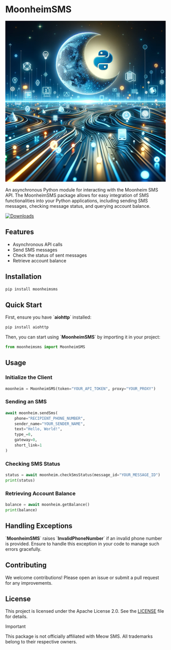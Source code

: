 # **MoonheimSMS**

![](./img.webp)

An asynchronous Python module for interacting with the Moonheim SMS API. The MoonheimSMS package allows for easy
integration of SMS functionalities into your Python applications, including sending SMS messages, checking message
status, and querying account balance.

[![Downloads](https://static.pepy.tech/badge/moonheim-sms)](https://pepy.tech/project/moonheim-sms)

## **Features**

- Asynchronous API calls
- Send SMS messages
- Check the status of sent messages
- Retrieve account balance

## **Installation**

```bash
pip install moonheimsms
```

## **Quick Start**

First, ensure you have \`**aiohttp**` installed:

```bash
pip install aiohttp
```

Then, you can start using \`**MoonheimSMS**` by importing it in your project:

```python
from moonheimsms import MoonheimSMS
```

## Usage

### Initialize the Client

```python
moonheim = MoonheimSMS(token="YOUR_API_TOKEN", proxy="YOUR_PROXY")
```

### Sending an SMS

```python
await moonheim.sendSms(
    phone="RECIPIENT_PHONE_NUMBER",
    sender_name="YOUR_SENDER_NAME",
    text="Hello, World!",
    type_=0,
    gateway=0,
    short_link=1
)
```

### Checking SMS Status

```python
status = await moonheim.checkSmsStatus(message_id="YOUR_MESSAGE_ID")
print(status)
```

### Retrieving Account Balance

```python
balance = await moonheim.getBalance()
print(balance)
```

## Handling Exceptions

\`**MoonheimSMS**\` raises \`**InvalidPhoneNumber**\` if an invalid phone number is provided. Ensure to handle this
exception in your code to manage such errors gracefully.

## Contributing

We welcome contributions! Please open an issue or submit a pull request for any improvements.

## License

This project is licensed under the Apache License 2.0. See the [LICENSE](./LICENSE) file for details.


> [!IMPORTANT]
> This package is not officially affiliated with Meow SMS. All trademarks belong to their respective owners.